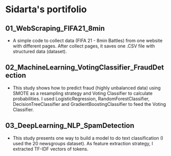 # Sidarta's portifolio

## 01_WebScraping_FIFA21_8min
- A simple code to collect data (FIFA 21 - 8min Battles) from one website with different pages. After collect pages, it saves one .CSV file with structured data (dataset).

## 02_MachineLearning_VotingClassifier_FraudDetection
- This study shows how to predict fraud (highly unbalanced data) using SMOTE as a resampling strategy and Voting Classifier to calculate probabilities. I used LogisticRegression, RandomForestClassifier, DecisionTreeClassifier and GradientBoostingClassifier to feed the Voting Classifier.

## 03_DeepLearning_NLP_SpamDetection
- This study presents one way to build a model to do text classification (I used the 20 newsgroups dataset). As feature extraction strategy, I extracted TF-IDF vectors of tokens.
